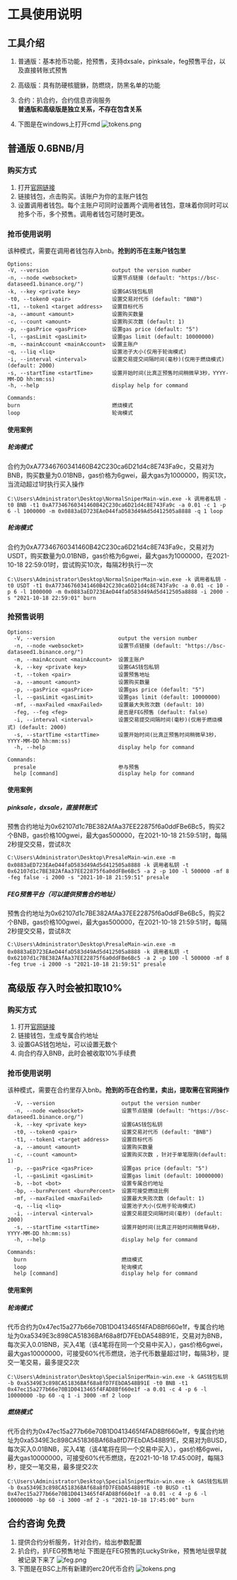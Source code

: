 # 工具使用说明
## 工具介绍
  1. 普通版：基本抢币功能，抢预售，支持dxsale，pinksale，feg预售平台，以及直接转账式预售
  2. 高级版：具有防硬核貔貅，防燃烧，防黑名单的功能
  3. 合约：扒合约，合约信息咨询服务  
**普通版和高级版是独立关系，不存在包含关系**

4. 下图是在windows上打开cmd
![tokens.png](imgs/cmd.png)
## 普通版 0.6BNB/月
### 购买方式
1. 打开[官网链接](https://app.dreamdoge.finance/tools/presale)
1. 链接钱包，点击购买。该账户为你的主账户钱包
1. 设置调用者钱包。每个主账户可同时设置两个调用者钱包，意味着你同时可以抢多个币，多个预售。调用者钱包可随时更改。
### 抢币使用说明
该种模式，需要在调用者钱包存入bnb。**抢到的币在主账户钱包里**
  ```
Options:
  -V, --version                    output the version number
  -n, --node <websocket>           设置节点链接 (default: "https://bsc-dataseed1.binance.org/")
  -k, --key <private key>          设置GAS钱包私钥
  -t0, --token0 <pair>             设置交易对代币 (default: "BNB")
  -t1, --token1 <target address>   设置目标代币
  -a, --amount <amount>            设置购买数量
  -c, --count <amount>             设置购买次数 (default: 1)
  -p, --gasPrice <gasPrice>        设置gas price (default: "5")
  -l, --gasLimit <gasLimit>        设置gas limit (default: 10000000)
  -m, --mainAccount <mainAccount>  设置主账户
  -q, --liq <liq>                  设置池子大小(仅用于轮询模式)
  -i, --interval <interval>        设置交易提交间隔时间(毫秒)(仅用于燃烧模式) (default: 2000)
  -s, --startTime <startTime>      设置开始时间(比真正预售时间稍微早3秒，YYYY-MM-DD hh:mm:ss)
  -h, --help                       display help for command

Commands:
  burn                             燃烧模式
  loop                             轮询模式
  ```
#### 使用案例  
##### 轮询模式
合约为0xA77346760341460B42C230ca6D21d4c8E743Fa9c，交易对为BNB，购买数量为0.01BNB，gas价格为6gwei，最大gas为1000000，购买1次，当流动超过1时执行买入操作
```
C:\Users\Administrator\Desktop\NormalSniperMain-win.exe -k 调用者私钥 -t0 BNB -t1 0xA77346760341460B42C230ca6D21d4c8E743Fa9c -a 0.01 -c 1 -p 6 -l 1000000 -m 0x0883aED723EAeD44faD583d49Ad5d412505a8888 -q 1 loop
```

##### 轮询模式
合约为0xA77346760341460B42C230ca6D21d4c8E743Fa9c，交易对为USDT，购买数量为0.01BNB，gas价格为6gwei，最大gas为1000000，在2021-10-18 22:59:01时，尝试购买10次，每隔2秒执行一次
```
C:\Users\Administrator\Desktop\NormalSniperMain-win.exe -k 调用者私钥 -t0 USDT -t1 0xA77346760341460B42C230ca6D21d4c8E743Fa9c -a 0.01 -c 10 -p 6 -l 1000000 -m 0x0883aED723EAeD44faD583d49Ad5d412505a8888 -i 2000 -s "2021-10-18 22:59:01" burn
```

### 抢预售说明
```
Options:
  -V, --version                    output the version number
  -n, --node <websocket>           设置节点链接 (default: "https://bsc-dataseed1.binance.org/")
  -m, --mainAccount <mainAccount>  设置主账户
  -k, --key <private key>          设置GAS钱包私钥
  -t, --token <pair>               设置预售地址
  -a, --amount <amount>            设置购买数量
  -p, --gasPrice <gasPrice>        设置gas price (default: "5")
  -l, --gasLimit <gasLimit>        设置gas limit (default: 10000000)
  -mf, --maxFailed <maxFailed>     设置最大失败次数 (default: 10)
  -feg, --feg <feg>                是否是FEG预售 (default: false)
  -i, --interval <interval>        设置交易提交间隔时间(毫秒)(仅用于燃烧模式) (default: 2000)
  -s, --startTime <startTime>      设置开始时间(比真正预售时间稍微早3秒，YYYY-MM-DD hh:mm:ss)
  -h, --help                       display help for command

Commands:
  presale                          参与预售
  help [command]                   display help for command
```

#### 使用案例
##### pinksale，dxsale，直接转账式
预售合约地址为0x62107d1c7BE382AfAa37EE22875f6a0ddFBe6Bc5，购买2个BNB，gas价格100gwei，最大gas500000，在2021-10-18 21:59:51时，每隔2秒提交交易，尝试8次
```
C:\Users\Administrator\Desktop\PresaleMain-win.exe -m 0x0883aED723EAeD44faD583d49Ad5d412505a8888 -k 调用者私钥 -t 0x62107d1c7BE382AfAa37EE22875f6a0ddFBe6Bc5 -a 2 -p 100 -l 500000 -mf 8 -feg false -i 2000 -s "2021-10-18 21:59:51" presale
```

##### FEG预售平台（可以提供预售合约地址）
预售合约地址为0x62107d1c7BE382AfAa37EE22875f6a0ddFBe6Bc5，购买2个BNB，gas价格100gwei，最大gas500000，在2021-10-18 21:59:51时，每隔2秒提交交易，尝试8次
```
C:\Users\Administrator\Desktop\PresaleMain-win.exe -m 0x0883aED723EAeD44faD583d49Ad5d412505a8888 -k 调用者私钥 -t 0x62107d1c7BE382AfAa37EE22875f6a0ddFBe6Bc5 -a 2 -p 100 -l 500000 -mf 8 -feg true -i 2000 -s "2021-10-18 21:59:51" presale
```

## 高级版 存入时会被扣取10%
### 购买方式
1. 打开[官网链接](https://app.dreamdoge.finance/tools/sniper)
1. 链接钱包，生成专属合约地址
1. 设置GAS钱包地址，可以设置无数个
1. 向合约存入BNB，此时会被收取10%手续费
### 抢币使用说明
该种模式，需要在合约里存入bnb。**抢到的币在合约里，卖出，提取需在官网操作**
```
  -V, --version                     output the version number
  -n, --node <websocket>            设置节点链接 (default: "https://bsc-dataseed1.binance.org/")
  -k, --key <private key>           设置GAS钱包私钥
  -t0, --token0 <pair>              设置交易对代币 (default: "BNB")
  -t1, --token1 <target address>    设置目标代币
  -a, --amount <amount>             设置购买数量
  -c, --count <amount>              设置购买次数 ，针对于单笔限购(default: 1)
  -p, --gasPrice <gasPrice>         设置gas price (default: "5")
  -l, --gasLimit <gasLimit>         设置gas limit (default: 10000000)
  -b, --bot <bot>                   设置专属合约地址
  -bp, --burnPercent <burnPercent>  设置可接受燃烧比例
  -mf, --maxFailed <maxFailed>      设置最大失败次数 (default: 1)
  -q, --liq <liq>                   设置池子大小(仅用于轮询模式)
  -i, --interval <interval>         设置交易提交间隔时间(毫秒) (default: 2000)
  -s, --startTime <startTime>       设置开始时间(比真正开始时间稍微早6秒，YYYY-MM-DD hh:mm:ss)
  -h, --help                        display help for command

Commands:
  burn                              燃烧模式
  loop                              轮询模式
  help [command]                    display help for command
```
#### 使用案例
##### 轮询模式
代币合约为0x47ec15a277b66e70B1D0413465f4FAD8Bf660e1f，专属合约地址为0xa5349E3c898CA51836BAf68a8fD7FEbDA548B91E，交易对为BNB，每次买入0.01BNB，买入4笔（该4笔将在同一个交易中买入），gas价格6gwei，最大gas10000000，可接受60%代币燃烧，池子代币数量超过1时，每隔3秒，提交一笔交易，最多提交2次
```
C:\Users\Administrator\Desktop\SpecialSniperMain-win.exe -k GAS钱包私钥 -b 0xa5349E3c898CA51836BAf68a8fD7FEbDA548B91E -t0 BNB -t1 0x47ec15a277b66e70B1D0413465f4FAD8Bf660e1f -a 0.01 -c 4 -p 6 -l 10000000 -bp 60 -q 1 -i 3000 -mf 2 loop
```
##### 燃烧模式
代币合约为0x47ec15a277b66e70B1D0413465f4FAD8Bf660e1f，专属合约地址为0xa5349E3c898CA51836BAf68a8fD7FEbDA548B91E，交易对为BUSD，每次买入0.01BNB，买入4笔（该4笔将在同一个交易中买入），gas价格6gwei，最大gas10000000，可接受60%代币燃烧，在2021-10-18 17:45:00时，每隔3秒，提交一笔交易，最多提交2次
```
C:\Users\Administrator\Desktop\SpecialSniperMain-win.exe -k GAS钱包私钥 -b 0xa5349E3c898CA51836BAf68a8fD7FEbDA548B91E -t0 BUSD -t1 0x47ec15a277b66e70B1D0413465f4FAD8Bf660e1f -a 0.01 -c 4 -p 6 -l 10000000 -bp 60 -i 3000 -mf 2 -s "2021-10-18 17:45:00" burn
```

## 合约咨询 免费
1. 提供合约分析服务，针对合约，给出参数配置
2. 扒合约，扒FEG预售地址
下图是在FEG预售的LuckyStrike，预售地址很早就被记录下来了
![feg.png](imgs/feg.png)
3. 下图是在BSC上所有新建的erc20代币合约
![tokens.png](imgs/tokens.png)
